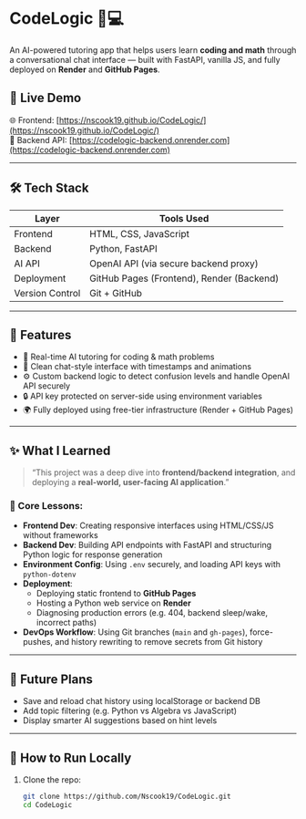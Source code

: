 # CodeLogic 🧠💻  
An AI-powered tutoring app that helps users learn **coding and math** through a conversational chat interface — built with FastAPI, vanilla JS, and fully deployed on **Render** and **GitHub Pages**.

## 🔗 Live Demo

🌐 Frontend: [https://nscook19.github.io/CodeLogic/](https://nscook19.github.io/CodeLogic/)  
🚀 Backend API: [https://codelogic-backend.onrender.com](https://codelogic-backend.onrender.com)

---

## 🛠️ Tech Stack

| Layer        | Tools Used                                |
|--------------|--------------------------------------------|
| Frontend     | HTML, CSS, JavaScript                      |
| Backend      | Python, FastAPI                            |
| AI API       | OpenAI API (via secure backend proxy)      |
| Deployment   | GitHub Pages (Frontend), Render (Backend)  |
| Version Control | Git + GitHub                            |

---

## 📌 Features

- 🧠 Real-time AI tutoring for coding & math problems
- 📄 Clean chat-style interface with timestamps and animations
- ⚙️ Custom backend logic to detect confusion levels and handle OpenAI API securely
- 🔒 API key protected on server-side using environment variables
- 🌍 Fully deployed using free-tier infrastructure (Render + GitHub Pages)

---

## ✨ What I Learned

> “This project was a deep dive into **frontend/backend integration**, and deploying a **real-world, user-facing AI application**.”

### 🧱 Core Lessons:
- **Frontend Dev**: Creating responsive interfaces using HTML/CSS/JS without frameworks
- **Backend Dev**: Building API endpoints with FastAPI and structuring Python logic for response generation
- **Environment Config**: Using `.env` securely, and loading API keys with `python-dotenv`
- **Deployment**:
  - Deploying static frontend to **GitHub Pages**
  - Hosting a Python web service on **Render**
  - Diagnosing production errors (e.g. 404, backend sleep/wake, incorrect paths)
- **DevOps Workflow**: Using Git branches (`main` and `gh-pages`), force-pushes, and history rewriting to remove secrets from Git history

---

## 🚧 Future Plans

- Save and reload chat history using localStorage or backend DB
- Add topic filtering (e.g. Python vs Algebra vs JavaScript)
- Display smarter AI suggestions based on hint levels

---

## 📂 How to Run Locally

1. Clone the repo:
   ```bash
   git clone https://github.com/Nscook19/CodeLogic.git
   cd CodeLogic
